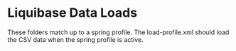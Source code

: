 # Liquibase Data Loads

These folders match up to a spring profile. The load-profile.xml should load the CSV data when the spring profile
is active.